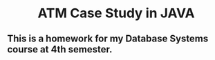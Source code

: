 <h2 style="text-align: center; font-weight: bold; font-size: 30px">
 ATM Case Study in JAVA
</div>

<h2>
This is a homework for my Database Systems course at 4th semester.
</div>
